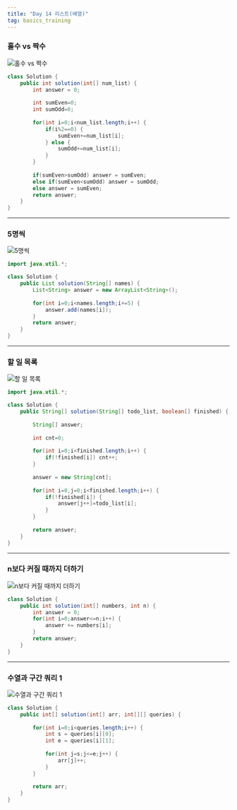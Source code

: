 ```yaml
---
title: "Day 14 리스트(배열)"
tag: basics_training
---
```


### 홀수 vs 짝수
![홀수 vs 짝수](https://github.com/yony-k/yony-k.github.io/assets/109204976/f3bd6acc-a2bf-4e44-99bc-21b5a2775294)

```java
class Solution {
    public int solution(int[] num_list) {
        int answer = 0;
        
        int sumEven=0;
		int sumOdd=0;
		
		for(int i=0;i<num_list.length;i++) {
			if(i%2==0) {
				sumEven+=num_list[i];
			} else {
				sumOdd+=num_list[i];
			}
		}
		
		if(sumEven>sumOdd) answer = sumEven;
		else if(sumEven<sumOdd) answer = sumOdd;
		else answer = sumEven;
        return answer;
    }
}
```

---

### 5명씩
![5명씩](https://github.com/yony-k/yony-k.github.io/assets/109204976/019fb324-1a20-4c31-a738-6776a0738a98)

```java
import java.util.*;

class Solution {
    public List solution(String[] names) {
        List<String> answer = new ArrayList<String>();
		
		for(int i=0;i<names.length;i+=5) {
			answer.add(names[i]);
		}
        return answer;
    }
}
```

---

### 할 일 목록
![할 일 목록](https://github.com/yony-k/yony-k.github.io/assets/109204976/8600e3f6-bb52-4d2e-955a-541820fafc2d)

```java
import java.util.*;

class Solution {
    public String[] solution(String[] todo_list, boolean[] finished) {
        
        String[] answer;
		
		int cnt=0;
		
		for(int i=0;i<finished.length;i++) {
			if(!finished[i]) cnt++;
		}
		
		answer = new String[cnt];
		
		for(int i=0,j=0;i<finished.length;i++) {
			if(!finished[i]) {
				answer[j++]=todo_list[i];
			}
		}
        
        return answer;
    }
}
```

---

### n보다 커질 때까지 더하기
![n보다 커질 때까지 더하기](https://github.com/yony-k/yony-k.github.io/assets/109204976/83753d0b-9830-4a9e-8e6d-58cb85ad6496)

```java
class Solution {
    public int solution(int[] numbers, int n) {
        int answer = 0;
        for(int i=0;answer<=n;i++) {
			answer += numbers[i];
		}
        return answer;
    }
}
```

---

### 수열과 구간 쿼리 1
![수열과 구간 쿼리 1](https://github.com/yony-k/yony-k.github.io/assets/109204976/31246f31-e942-441b-8ece-78f334856334)

```java
class Solution {
    public int[] solution(int[] arr, int[][] queries) {
        
        for(int i=0;i<queries.length;i++) {
			int s = queries[i][0];
			int e = queries[i][1];
			
			for(int j=s;j<=e;j++) {
				arr[j]++;
			}
		}
        
        return arr;
    }
}
```

